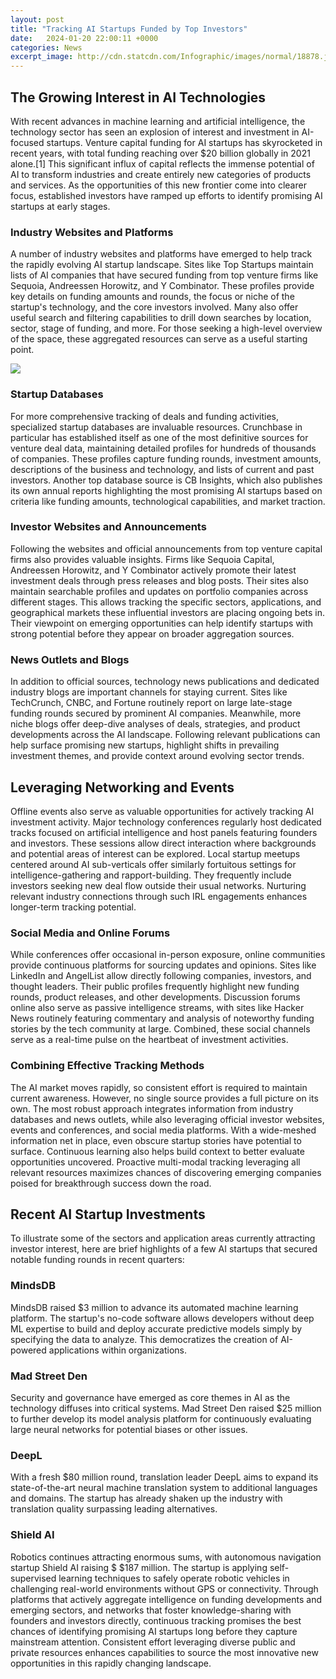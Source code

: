 ```yaml
---
layout: post
title: "Tracking AI Startups Funded by Top Investors"
date:   2024-01-20 22:00:11 +0000
categories: News
excerpt_image: http://cdn.statcdn.com/Infographic/images/normal/18878.jpeg
---
```

## The Growing Interest in AI Technologies
With recent advances in machine learning and artificial intelligence, the technology sector has seen an explosion of interest and investment in AI-focused startups. Venture capital funding for AI startups has skyrocketed in recent years, with total funding reaching over $20 billion globally in 2021 alone.[1] This significant influx of capital reflects the immense potential of AI to transform industries and create entirely new categories of products and services. As the opportunities of this new frontier come into clearer focus, established investors have ramped up efforts to identify promising AI startups at early stages.
### Industry Websites and Platforms 
A number of industry websites and platforms have emerged to help track the rapidly evolving AI startup landscape. Sites like Top Startups maintain lists of AI companies that have secured funding from top venture firms like Sequoia, Andreessen Horowitz, and Y Combinator. These profiles provide key details on funding amounts and rounds, the focus or niche of the startup's technology, and the core investors involved. Many also offer useful search and filtering capabilities to drill down searches by location, sector, stage of funding, and more. For those seeking a high-level overview of the space, these aggregated resources can serve as a useful starting point.

![](http://cdn.statcdn.com/Infographic/images/normal/18878.jpeg)
### Startup Databases
For more comprehensive tracking of deals and funding activities, specialized startup databases are invaluable resources. Crunchbase in particular has established itself as one of the most definitive sources for venture deal data, maintaining detailed profiles for hundreds of thousands of companies. These profiles capture funding rounds, investment amounts, descriptions of the business and technology, and lists of current and past investors. Another top database source is CB Insights, which also publishes its own annual reports highlighting the most promising AI startups based on criteria like funding amounts, technological capabilities, and market traction.
### Investor Websites and Announcements
Following the websites and official announcements from top venture capital firms also provides valuable insights. Firms like Sequoia Capital, Andreessen Horowitz, and Y Combinator actively promote their latest investment deals through press releases and blog posts. Their sites also maintain searchable profiles and updates on portfolio companies across different stages. This allows tracking the specific sectors, applications, and geographical markets these influential investors are placing ongoing bets in. Their viewpoint on emerging opportunities can help identify startups with strong potential before they appear on broader aggregation sources.
### News Outlets and Blogs
In addition to official sources, technology news publications and dedicated industry blogs are important channels for staying current. Sites like TechCrunch, CNBC, and Fortune routinely report on large late-stage funding rounds secured by prominent AI companies. Meanwhile, more niche blogs offer deep-dive analyses of deals, strategies, and product developments across the AI landscape. Following relevant publications can help surface promising new startups, highlight shifts in prevailing investment themes, and provide context around evolving sector trends.
## Leveraging Networking and Events 
Offline events also serve as valuable opportunities for actively tracking AI investment activity. Major technology conferences regularly host dedicated tracks focused on artificial intelligence and host panels featuring founders and investors. These sessions allow direct interaction where backgrounds and potential areas of interest can be explored. Local startup meetups centered around AI sub-verticals offer similarly fortuitous settings for intelligence-gathering and rapport-building. They frequently include investors seeking new deal flow outside their usual networks. Nurturing relevant industry connections through such IRL engagements enhances longer-term tracking potential.
### Social Media and Online Forums
While conferences offer occasional in-person exposure, online communities provide continuous platforms for sourcing updates and opinions. Sites like LinkedIn and AngelList allow directly following companies, investors, and thought leaders. Their public profiles frequently highlight new funding rounds, product releases, and other developments. Discussion forums online also serve as passive intelligence streams, with sites like Hacker News routinely featuring commentary and analysis of noteworthy funding stories by the tech community at large. Combined, these social channels serve as a real-time pulse on the heartbeat of investment activities.
### Combining Effective Tracking Methods 
The AI market moves rapidly, so consistent effort is required to maintain current awareness. However, no single source provides a full picture on its own. The most robust approach integrates information from industry databases and news outlets, while also leveraging official investor websites, events and conferences, and social media platforms. With a wide-meshed information net in place, even obscure startup stories have potential to surface. Continuous learning also helps build context to better evaluate opportunities uncovered. Proactive multi-modal tracking leveraging all relevant resources maximizes chances of discovering emerging companies poised for breakthrough success down the road.
## Recent AI Startup Investments  
To illustrate some of the sectors and application areas currently attracting investor interest, here are brief highlights of a few AI startups that secured notable funding rounds in recent quarters:
### MindsDB 
MindsDB raised $3 million to advance its automated machine learning platform. The startup's no-code software allows developers without deep ML expertise to build and deploy accurate predictive models simply by specifying the data to analyze. This democratizes the creation of AI-powered applications within organizations.
### Mad Street Den
Security and governance have emerged as core themes in AI as the technology diffuses into critical systems. Mad Street Den raised $25 million to further develop its model analysis platform for continuously evaluating large neural networks for potential biases or other issues. 
### DeepL 
With a fresh $80 million round, translation leader DeepL aims to expand its state-of-the-art neural machine translation system to additional languages and domains. The startup has already shaken up the industry with translation quality surpassing leading alternatives.
### Shield AI
Robotics continues attracting enormous sums, with autonomous navigation startup Shield AI raising $ \$187 million. The startup is applying self-supervised learning techniques to safely operate robotic vehicles in challenging real-world environments without GPS or connectivity.
Through platforms that actively aggregate intelligence on funding developments and emerging sectors, and networks that foster knowledge-sharing with founders and investors directly, continuous tracking promises the best chances of identifying promising AI startups long before they capture mainstream attention. Consistent effort leveraging diverse public and private resources enhances capabilities to source the most innovative new opportunities in this rapidly changing landscape.